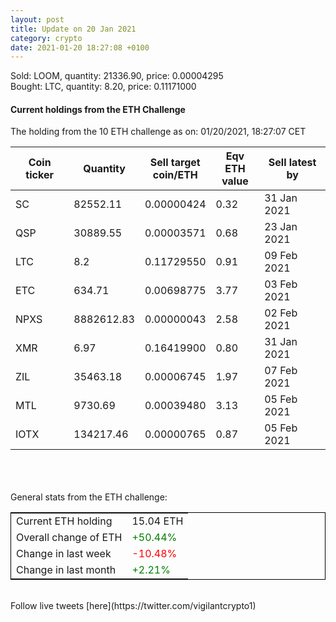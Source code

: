 ```yaml
---
layout: post
title: Update on 20 Jan 2021
category: crypto
date: 2021-01-20 18:27:08 +0100
---
```

<!-- Global site tag (gtag.js) - Google Analytics -->
<script async src="https://www.googletagmanager.com/gtag/js?id=UA-103831149-5"></script>
<script>
  window.dataLayer = window.dataLayer || [];
  function gtag(){dataLayer.push(arguments);}
  gtag('js', new Date());

  gtag('config', 'UA-103831149-5');
</script>
Sold: LOOM, quantity:     21336.90, price:   0.00004295<br>Bought: LTC, quantity:         8.20, price:   0.11171000<br>

#### Current holdings from the ETH Challenge

The holding from the 10 ETH challenge as on: 01/20/2021, 18:27:07 CET

|Coin ticker|Quantity|Sell target<br>coin/ETH|Eqv ETH<br>value|Sell latest by|
|-----------|--------|-----------|-----------|--------------|
SC|82552.11|  0.00000424|0.32|31 Jan 2021|
QSP|30889.55|  0.00003571|0.68|23 Jan 2021|
LTC|8.2|  0.11729550|0.91|09 Feb 2021|
ETC|634.71|  0.00698775|3.77|03 Feb 2021|
NPXS|8882612.83|  0.00000043|2.58|02 Feb 2021|
XMR|6.97|  0.16419900|0.80|31 Jan 2021|
ZIL|35463.18|  0.00006745|1.97|07 Feb 2021|
MTL|9730.69|  0.00039480|3.13|05 Feb 2021|
IOTX|134217.46|  0.00000765|0.87|05 Feb 2021|

<br>
<br>
<br>
General stats from the ETH challenge:

<table style="border:1px solid black;margin-left:auto;margin-right:auto;">
	<tbody>
	<tr>
		<td>Current ETH holding</td>
		<td>     15.04 ETH</td>
	</tr>
	<tr>
		<td>Overall change of ETH</td>
		<td><font color="green">+50.44%</font></td>
	</tr>
	<tr>
		<td>Change in last week</td>
		<td><font color="red">-10.48%</font></td>
	</tr>
	<tr>
		<td>Change in last month</td>
		<td><font color="green">+2.21%</font></td>
	</tr>
	</tbody>
</table>

<br>
Follow live tweets [here](https://twitter.com/vigilantcrypto1)
<br>
<br>